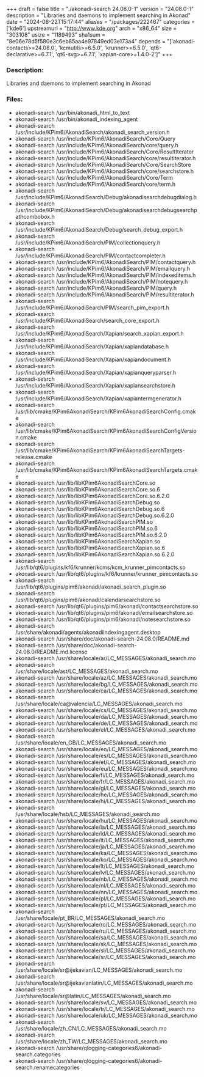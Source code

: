 +++
draft = false
title = "./akonadi-search 24.08.0-1"
version = "24.08.0-1"
description = "Libraries and daemons to implement searching in Akonad"
date = "2024-08-22T15:17:44"
aliases = "/packages/222467"
categories = ['kde6']
upstreamurl = "http://www.kde.org"
arch = "x86_64"
size = "303108"
usize = "1189493"
sha1sum = "8e06e78d5f580e3c6eb85aa4e97849ed03e173a4"
depends = "['akonadi-contacts>=24.08.0', 'kcmutils>=6.5.0', 'krunner>=6.5.0', 'qt6-declarative>=6.7.1', 'qt6-svg>=6.7.1', 'xapian-core>=1.4.0-2']"
+++
### Description: 
Libraries and daemons to implement searching in Akonad

### Files: 
* akonadi-search /usr/bin/akonadi_html_to_text
* akonadi-search /usr/bin/akonadi_indexing_agent
* akonadi-search /usr/include/KPim6/AkonadiSearch/akonadi_search_version.h
* akonadi-search /usr/include/KPim6/AkonadiSearch/Core/Query
* akonadi-search /usr/include/KPim6/AkonadiSearch/core/query.h
* akonadi-search /usr/include/KPim6/AkonadiSearch/Core/ResultIterator
* akonadi-search /usr/include/KPim6/AkonadiSearch/core/resultiterator.h
* akonadi-search /usr/include/KPim6/AkonadiSearch/Core/SearchStore
* akonadi-search /usr/include/KPim6/AkonadiSearch/core/searchstore.h
* akonadi-search /usr/include/KPim6/AkonadiSearch/Core/Term
* akonadi-search /usr/include/KPim6/AkonadiSearch/core/term.h
* akonadi-search /usr/include/KPim6/AkonadiSearch/Debug/akonadisearchdebugdialog.h
* akonadi-search /usr/include/KPim6/AkonadiSearch/Debug/akonadisearchdebugsearchpathcombobox.h
* akonadi-search /usr/include/KPim6/AkonadiSearch/Debug/search_debug_export.h
* akonadi-search /usr/include/KPim6/AkonadiSearch/PIM/collectionquery.h
* akonadi-search /usr/include/KPim6/AkonadiSearch/PIM/contactcompleter.h
* akonadi-search /usr/include/KPim6/AkonadiSearch/PIM/contactquery.h
* akonadi-search /usr/include/KPim6/AkonadiSearch/PIM/emailquery.h
* akonadi-search /usr/include/KPim6/AkonadiSearch/PIM/indexeditems.h
* akonadi-search /usr/include/KPim6/AkonadiSearch/PIM/notequery.h
* akonadi-search /usr/include/KPim6/AkonadiSearch/PIM/query.h
* akonadi-search /usr/include/KPim6/AkonadiSearch/PIM/resultiterator.h
* akonadi-search /usr/include/KPim6/AkonadiSearch/PIM/search_pim_export.h
* akonadi-search /usr/include/KPim6/AkonadiSearch/search_core_export.h
* akonadi-search /usr/include/KPim6/AkonadiSearch/Xapian/search_xapian_export.h
* akonadi-search /usr/include/KPim6/AkonadiSearch/Xapian/xapiandatabase.h
* akonadi-search /usr/include/KPim6/AkonadiSearch/Xapian/xapiandocument.h
* akonadi-search /usr/include/KPim6/AkonadiSearch/Xapian/xapianqueryparser.h
* akonadi-search /usr/include/KPim6/AkonadiSearch/Xapian/xapiansearchstore.h
* akonadi-search /usr/include/KPim6/AkonadiSearch/Xapian/xapiantermgenerator.h
* akonadi-search /usr/lib/cmake/KPim6AkonadiSearch/KPim6AkonadiSearchConfig.cmake
* akonadi-search /usr/lib/cmake/KPim6AkonadiSearch/KPim6AkonadiSearchConfigVersion.cmake
* akonadi-search /usr/lib/cmake/KPim6AkonadiSearch/KPim6AkonadiSearchTargets-release.cmake
* akonadi-search /usr/lib/cmake/KPim6AkonadiSearch/KPim6AkonadiSearchTargets.cmake
* akonadi-search /usr/lib/libKPim6AkonadiSearchCore.so
* akonadi-search /usr/lib/libKPim6AkonadiSearchCore.so.6
* akonadi-search /usr/lib/libKPim6AkonadiSearchCore.so.6.2.0
* akonadi-search /usr/lib/libKPim6AkonadiSearchDebug.so
* akonadi-search /usr/lib/libKPim6AkonadiSearchDebug.so.6
* akonadi-search /usr/lib/libKPim6AkonadiSearchDebug.so.6.2.0
* akonadi-search /usr/lib/libKPim6AkonadiSearchPIM.so
* akonadi-search /usr/lib/libKPim6AkonadiSearchPIM.so.6
* akonadi-search /usr/lib/libKPim6AkonadiSearchPIM.so.6.2.0
* akonadi-search /usr/lib/libKPim6AkonadiSearchXapian.so
* akonadi-search /usr/lib/libKPim6AkonadiSearchXapian.so.6
* akonadi-search /usr/lib/libKPim6AkonadiSearchXapian.so.6.2.0
* akonadi-search /usr/lib/qt6/plugins/kf6/krunner/kcms/kcm_krunner_pimcontacts.so
* akonadi-search /usr/lib/qt6/plugins/kf6/krunner/krunner_pimcontacts.so
* akonadi-search /usr/lib/qt6/plugins/pim6/akonadi/akonadi_search_plugin.so
* akonadi-search /usr/lib/qt6/plugins/pim6/akonadi/calendarsearchstore.so
* akonadi-search /usr/lib/qt6/plugins/pim6/akonadi/contactsearchstore.so
* akonadi-search /usr/lib/qt6/plugins/pim6/akonadi/emailsearchstore.so
* akonadi-search /usr/lib/qt6/plugins/pim6/akonadi/notesearchstore.so
* akonadi-search /usr/share/akonadi/agents/akonadiindexingagent.desktop
* akonadi-search /usr/share/doc/akonadi-search-24.08.0/README.md
* akonadi-search /usr/share/doc/akonadi-search-24.08.0/README.md.license
* akonadi-search /usr/share/locale/ar/LC_MESSAGES/akonadi_search.mo
* akonadi-search /usr/share/locale/ast/LC_MESSAGES/akonadi_search.mo
* akonadi-search /usr/share/locale/az/LC_MESSAGES/akonadi_search.mo
* akonadi-search /usr/share/locale/bg/LC_MESSAGES/akonadi_search.mo
* akonadi-search /usr/share/locale/ca/LC_MESSAGES/akonadi_search.mo
* akonadi-search /usr/share/locale/ca@valencia/LC_MESSAGES/akonadi_search.mo
* akonadi-search /usr/share/locale/cs/LC_MESSAGES/akonadi_search.mo
* akonadi-search /usr/share/locale/da/LC_MESSAGES/akonadi_search.mo
* akonadi-search /usr/share/locale/de/LC_MESSAGES/akonadi_search.mo
* akonadi-search /usr/share/locale/el/LC_MESSAGES/akonadi_search.mo
* akonadi-search /usr/share/locale/en_GB/LC_MESSAGES/akonadi_search.mo
* akonadi-search /usr/share/locale/eo/LC_MESSAGES/akonadi_search.mo
* akonadi-search /usr/share/locale/es/LC_MESSAGES/akonadi_search.mo
* akonadi-search /usr/share/locale/et/LC_MESSAGES/akonadi_search.mo
* akonadi-search /usr/share/locale/eu/LC_MESSAGES/akonadi_search.mo
* akonadi-search /usr/share/locale/fi/LC_MESSAGES/akonadi_search.mo
* akonadi-search /usr/share/locale/fr/LC_MESSAGES/akonadi_search.mo
* akonadi-search /usr/share/locale/gl/LC_MESSAGES/akonadi_search.mo
* akonadi-search /usr/share/locale/he/LC_MESSAGES/akonadi_search.mo
* akonadi-search /usr/share/locale/hi/LC_MESSAGES/akonadi_search.mo
* akonadi-search /usr/share/locale/hsb/LC_MESSAGES/akonadi_search.mo
* akonadi-search /usr/share/locale/hu/LC_MESSAGES/akonadi_search.mo
* akonadi-search /usr/share/locale/ia/LC_MESSAGES/akonadi_search.mo
* akonadi-search /usr/share/locale/id/LC_MESSAGES/akonadi_search.mo
* akonadi-search /usr/share/locale/it/LC_MESSAGES/akonadi_search.mo
* akonadi-search /usr/share/locale/ja/LC_MESSAGES/akonadi_search.mo
* akonadi-search /usr/share/locale/ka/LC_MESSAGES/akonadi_search.mo
* akonadi-search /usr/share/locale/ko/LC_MESSAGES/akonadi_search.mo
* akonadi-search /usr/share/locale/lt/LC_MESSAGES/akonadi_search.mo
* akonadi-search /usr/share/locale/lv/LC_MESSAGES/akonadi_search.mo
* akonadi-search /usr/share/locale/nb/LC_MESSAGES/akonadi_search.mo
* akonadi-search /usr/share/locale/nl/LC_MESSAGES/akonadi_search.mo
* akonadi-search /usr/share/locale/nn/LC_MESSAGES/akonadi_search.mo
* akonadi-search /usr/share/locale/pl/LC_MESSAGES/akonadi_search.mo
* akonadi-search /usr/share/locale/pt/LC_MESSAGES/akonadi_search.mo
* akonadi-search /usr/share/locale/pt_BR/LC_MESSAGES/akonadi_search.mo
* akonadi-search /usr/share/locale/ro/LC_MESSAGES/akonadi_search.mo
* akonadi-search /usr/share/locale/ru/LC_MESSAGES/akonadi_search.mo
* akonadi-search /usr/share/locale/sa/LC_MESSAGES/akonadi_search.mo
* akonadi-search /usr/share/locale/sk/LC_MESSAGES/akonadi_search.mo
* akonadi-search /usr/share/locale/sl/LC_MESSAGES/akonadi_search.mo
* akonadi-search /usr/share/locale/sr/LC_MESSAGES/akonadi_search.mo
* akonadi-search /usr/share/locale/sr@ijekavian/LC_MESSAGES/akonadi_search.mo
* akonadi-search /usr/share/locale/sr@ijekavianlatin/LC_MESSAGES/akonadi_search.mo
* akonadi-search /usr/share/locale/sr@latin/LC_MESSAGES/akonadi_search.mo
* akonadi-search /usr/share/locale/sv/LC_MESSAGES/akonadi_search.mo
* akonadi-search /usr/share/locale/tr/LC_MESSAGES/akonadi_search.mo
* akonadi-search /usr/share/locale/uk/LC_MESSAGES/akonadi_search.mo
* akonadi-search /usr/share/locale/zh_CN/LC_MESSAGES/akonadi_search.mo
* akonadi-search /usr/share/locale/zh_TW/LC_MESSAGES/akonadi_search.mo
* akonadi-search /usr/share/qlogging-categories6/akonadi-search.categories
* akonadi-search /usr/share/qlogging-categories6/akonadi-search.renamecategories
